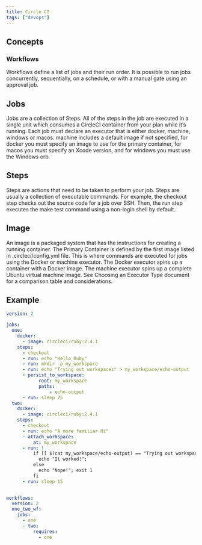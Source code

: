 ```yaml
---
title: Circle CI
tags: ["devops"]
---
```


## Concepts

### Workflows

Workflows define a list of jobs and their run order. It is possible to run jobs concurrently, sequentially, on a schedule, or with a manual gate using an approval job.

## Jobs

Jobs are a collection of Steps. All of the steps in the job are executed in a single unit which consumes a CircleCI container from your plan while it’s running. Each job must declare an executor that is either docker, machine, windows or macos. machine includes a default image if not specified, for docker you must specify an image to use for the primary container, for macos you must specify an Xcode version, and for windows you must use the Windows orb.

## Steps

Steps are actions that need to be taken to perform your job. Steps are usually a collection of executable commands. For example, the checkout step checks out the source code for a job over SSH. Then, the run step executes the make test command using a non-login shell by default.

## Image

An image is a packaged system that has the instructions for creating a running container. The Primary Container is defined by the first image listed in .circleci/config.yml file. This is where commands are executed for jobs using the Docker or machine executor. The Docker executor spins up a container with a Docker image. The machine executor spins up a complete Ubuntu virtual machine image. See Choosing an Executor Type document for a comparison table and considerations.

## Example

```yml
version: 2

jobs:
  one:
    docker:
      - image: circleci/ruby:2.4.1
    steps:
      - checkout
      - run: echo "Hello Ruby"
      - run: mkdir -p my_workspace
      - run: echo "Trying out workspaces" > my_workspace/echo-output
      - persist_to_workspace:
            root: my_workspace
            paths:
                - echo-output
      - run: sleep 25
  two:
    docker:
      - image: circleci/ruby:2.4.1
    steps:
      - checkout
      - run: echo "A more familiar Hi"
      - attach_workspace:
          at: my_workspace
      - run: |
          if [[ $(cat my_workspace/echo-output) == "Trying out workspaces" ]]; then
            echo "It worked!";
          else
            echo "Nope!"; exit 1
          fi
      - run: sleep 15
    

workflows:
  version: 2
  one_two_wf:
    jobs:
      - one
      - two:
          requires:
            - one
```